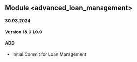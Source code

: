 ## Module <advanced_loan_management>

#### 30.03.2024
#### Version 18.0.1.0.0
#### ADD
- Initial Commit for Loan Management
